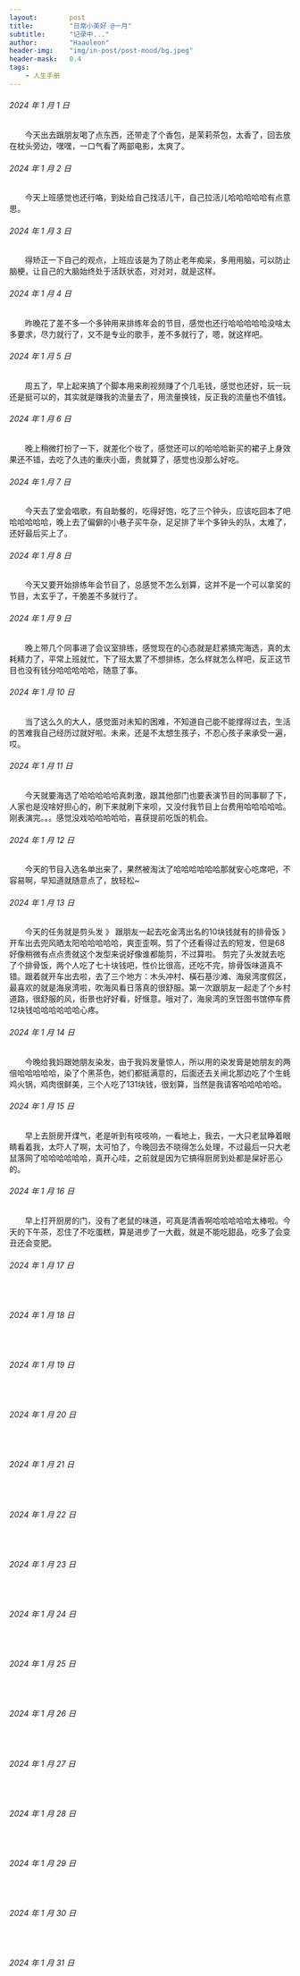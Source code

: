 ```yaml
---
layout:        post
title:         "日常小美好 @一月"
subtitle:      "记录中..."
author:        "Haauleon"
header-img:    "img/in-post/post-mood/bg.jpeg"
header-mask:   0.4
tags:
    - 人生手册
---
```


###### 2024 年 1 月 1 日
&emsp;&emsp;今天出去跟朋友喝了点东西，还带走了个香包，是茉莉茶包，太香了，回去放在枕头旁边，嘿嘿，一口气看了两部电影，太爽了。

###### 2024 年 1 月 2 日
&emsp;&emsp;今天上班感觉也还行咯，到处给自己找活儿干，自己拉活儿哈哈哈哈哈有点意思。

###### 2024 年 1 月 3 日
&emsp;&emsp;得矫正一下自己的观点，上班应该是为了防止老年痴呆，多用用脑，可以防止脑梗，让自己的大脑始终处于活跃状态，对对对，就是这样。

###### 2024 年 1 月 4 日
&emsp;&emsp;昨晚花了差不多一个多钟用来排练年会的节目，感觉也还行哈哈哈哈哈没啥太多要求，尽力就行了，又不是专业的歌手，差不多就行了，嗯，就这样吧。

###### 2024 年 1 月 5 日
&emsp;&emsp;周五了，早上起来搞了个脚本用来刷视频赚了个几毛钱，感觉也还好，玩一玩还是挺可以的，其实就是赚我的流量去了，用流量换钱，反正我的流量也不值钱。

###### 2024 年 1 月 6 日
&emsp;&emsp;晚上稍微打扮了一下，就差化个妆了，感觉还可以的哈哈哈新买的裙子上身效果还不错，去吃了久违的重庆小面，贵就算了，感觉也没那么好吃。

###### 2024 年 1 月 7 日
&emsp;&emsp;今天去了堂会唱歌，有自助餐的，吃得好饱，吃了三个钟头，应该吃回本了吧哈哈哈哈哈，晚上去了偏僻的小巷子买牛杂，足足排了半个多钟头的队，太难了，还好最后买上了。

###### 2024 年 1 月 8 日
&emsp;&emsp;今天又要开始排练年会节目了，总感觉不怎么划算，这并不是一个可以拿奖的节目，太玄乎了，干脆差不多就行了。

###### 2024 年 1 月 9 日
&emsp;&emsp;晚上带几个同事进了会议室排练，感觉现在的心态就是赶紧搞完海选，真的太耗精力了，平常上班就忙，下了班太累了不想排练，怎么样就怎么样吧，反正这节目也没有钱分哈哈哈哈哈，随意了事。

###### 2024 年 1 月 10 日
&emsp;&emsp;当了这么久的大人，感觉面对未知的困难，不知道自己能不能撑得过去，生活的苦难我自己经历过就好啦。未来，还是不太想生孩子，不忍心孩子来承受一遍，哎。

###### 2024 年 1 月 11 日
&emsp;&emsp;今天就要海选了哈哈哈哈哈真刺激，跟其他部门也要表演节目的同事聊了下，人家也是没啥好担心的，刷下来就刷下来呗，又没付我节目上台费用哈哈哈哈哈。刚表演完。。。感觉没戏哈哈哈哈哈，喜获提前吃饭的机会。

###### 2024 年 1 月 12 日
&emsp;&emsp;今天的节目入选名单出来了，果然被淘汰了哈哈哈哈哈哈那就安心吃席吧，不容易啊，早知道就随意点了，放轻松~

###### 2024 年 1 月 13 日
&emsp;&emsp;今天的任务就是剪头发 》 跟朋友一起去吃金湾出名的10块钱就有的排骨饭 》 开车出去兜风晒太阳哈哈哈哈哈，爽歪歪啊。剪了个还看得过去的短发，但是68好像稍微有点点贵就这个发型来说好像谁都能剪，不过算啦。 剪完了头发就去吃了个排骨饭，两个人吃了七十块钱吧，性价比很高，还吃不完，排骨饭味道真不错。跟着就开车出去啦，去了三个地方：木头冲村、橫石基沙滩、海泉湾度假区，最喜欢的就是海泉湾啦，吹海风看日落真的很舒服。第一次跟朋友一起走了个乡村道路，很舒服的风，街景也好好看，好惬意。哦对了，海泉湾的烹饪图书馆停车费12块钱哈哈哈哈哈哈心疼。

###### 2024 年 1 月 14 日
&emsp;&emsp;今晚给我妈跟她朋友染发，由于我妈发量惊人，所以用的染发膏是她朋友的两倍哈哈哈哈哈，染了个黑茶色，她们都挺满意的，后面还去关闸北那边吃了个生蚝鸡火锅，鸡肉很鲜美，三个人吃了131块钱，很划算，当然是我请客哈哈哈哈哈。

###### 2024 年 1 月 15 日
&emsp;&emsp;早上去厨房开煤气，老是听到有吱吱响，一看地上，我去，一大只老鼠睁着眼睛看着我，太吓人了啊，太可怕了，今晚回去不晓得怎么处理，不过最后一只大老鼠落网了哈哈哈哈哈哈，真开心哇，之前就是因为它搞得厨房到处都是屎好恶心的。

###### 2024 年 1 月 16 日
&emsp;&emsp;早上打开厨房的门，没有了老鼠的味道，可真是清香啊哈哈哈哈哈太棒啦。今天的下午茶，忍住了不吃蛋糕，算是进步了一大截，就是不能吃甜品，吃多了会变丑还会变肥。

###### 2024 年 1 月 17 日
&emsp;&emsp;

###### 2024 年 1 月 18 日
&emsp;&emsp;

###### 2024 年 1 月 19 日
&emsp;&emsp;

###### 2024 年 1 月 20 日
&emsp;&emsp;

###### 2024 年 1 月 21 日
&emsp;&emsp;

###### 2024 年 1 月 22 日
&emsp;&emsp;

###### 2024 年 1 月 23 日
&emsp;&emsp;

###### 2024 年 1 月 24 日
&emsp;&emsp;

###### 2024 年 1 月 25 日
&emsp;&emsp;

###### 2024 年 1 月 26 日
&emsp;&emsp;

###### 2024 年 1 月 27 日
&emsp;&emsp;

###### 2024 年 1 月 28 日
&emsp;&emsp;

###### 2024 年 1 月 29 日
&emsp;&emsp;

###### 2024 年 1 月 30 日
&emsp;&emsp;

###### 2024 年 1 月 31 日
&emsp;&emsp;